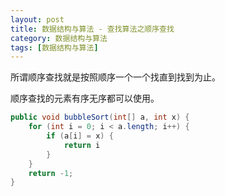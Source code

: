 ```yaml
---
layout: post
title: 数据结构与算法 - 查找算法之顺序查找
category: 数据结构与算法
tags: [数据结构与算法]
---
```


所谓顺序查找就是按照顺序一个一个找直到找到为止。

顺序查找的元素有序无序都可以使用。

```java
public void bubbleSort(int[] a, int x) {
    for (int i = 0; i < a.length; i++) {
        if (a[i] = x) {
            return i
        }
    }
    return -1;
}
```


